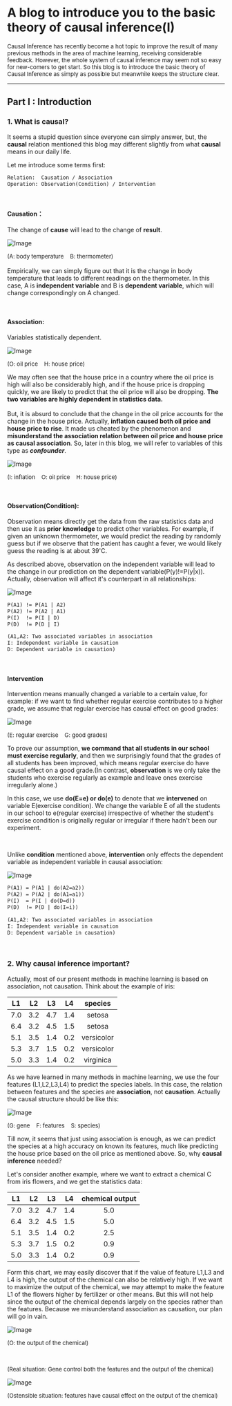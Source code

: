 # A blog to introduce you to the basic theory of causal inference(I)



<font size=2>Causal Inference has recently become a hot 
topic to improve the result of many previous methods 
in the area of machine learning, receiving considerable 
feedback. However, the whole system of causal inference 
may seem not so easy for new-comers to get start. So this 
blog is to introduce the basic theory of Causal Inference 
as simply as possible but meanwhile keeps the structure clear.</font>



---
## Part I : Introduction
### 1. What is causal?
It seems a stupid question since everyone can simply 
answer, but, the **causal** relation mentioned this blog 
may different slightly from what **causal** means in our 
daily life. 

Let me introduce some terms first:
```html
Relation:  Causation / Association
Operation: Observation(Condition) / Intervention
```
<br>

#### Causation：
The change of **cause** will lead to the change of **result**.

![Image](pictures/1.png)
<!-- <img src="pictures/1.png"> -->


<font size=2>(A: body temperature &nbsp; &nbsp;B: thermometer)</font>
<br><br>
Empirically, we can simply figure out that it is the change
in body temperature that leads to different readings on the 
thermometer. In this case, A is **independent variable** and 
B is **dependent variable**, which will change correspondingly
on A changed.

<br>

#### Association:
Variables statistically dependent.<br>

![Image](pictures/2.png)

<font size="2">(O: oil price &nbsp;&nbsp; H: house price)</font>

We may often see that the house price in a country where 
the oil price is high will also be considerably high, and 
if the house price is dropping quickly, we are likely to
predict that the oil price will also be dropping. **The 
two variables are highly dependent in statistics data.** 
<br><br>
But, it is absurd to conclude that the change in the oil price 
accounts for the change in the house price. Actually, **inflation
caused both oil price and house price to rise**. It made us
cheated by the phenomenon and **misunderstand the association 
relation between oil price and house price as causal 
association**. So, later in this blog, we will refer to variables 
of this type as ***confounder***.

![Image](pictures/3.png)

<font size=2>(I: inflation &nbsp;&nbsp;  O: oil price &nbsp;&nbsp;  H: house price)</font>

<br>

#### Observation(Condition):
Observation means directly get the data from the raw statistics 
data and then use it as **prior knowledge** to predict other
variables. For example, if given an unknown thermometer, we
would predict the reading by randomly guess but if we observe
that the patient has caught a fever, we would likely guess 
the reading is at about 39'C.<br>

As described above, observation on the independent variable 
will lead to the change in our prediction on the dependent
variable(P(y)!=P(y|x)). Actually, observation will affect
it's counterpart in all relationships:<br>

![Image](pictures/4.png)

```html
P(A1) != P(A1 | A2)
P(A2) != P(A2 | A1)
P(I)  != P(I | D)
P(D)  != P(D | I)

(A1,A2: Two associated variables in association 
I: Independent variable in causation
D: Dependent variable in causation)
```
<br>

#### Intervention 
Intervention means manually changed a variable to a certain
value, for example: if we want to find whether regular exercise
contributes to a higher grade, we assume that regular exercise
has causal effect on good grades:

![Image](pictures/5.png)


<font size=2>(E: regular exercise &nbsp;&nbsp; G: good grades)</font>

To prove our assumption, **we command that all students in 
our school must exercise regularly**, and then we surprisingly 
found that the grades of all students has been improved,
which means regular exercise do have causal effect on 
a good grade.(In contrast, **observation** is we only take the students who exercise regularly as example and leave ones exercise irregularly alone.)

In this case, we use **do(E=e) or do(e)** to denote that we
**intervened** on variable E(exercise condition). We change
the variable E of all the students in our school to e(regular exercise)
irrespective of whether the student's exercise condition
is originally regular or irregular if there hadn't been our
experiment.


<br>

Unlike **condition** mentioned above, **intervention** only 
effects the dependent variable as independent variable in 
causal association:

![Image](pictures/6.png)

```html
P(A1) = P(A1 | do(A2=a2))
P(A2) = P(A2 | do(A1=a1))
P(I)  = P(I | do(D=d))
P(D)  != P(D | do(I=i))

(A1,A2: Two associated variables in association 
I: Independent variable in causation
D: Dependent variable in causation)
```
<br>

### 2. Why causal inference important?

Actually, most of our present methods in machine learning is
based on association, not causation. Think about the example
of iris:

| L1 | L2 | L3 | L4 | species |
|:---:|:---:|:---:|:---:|:---:|
| 7.0 | 3.2 | 4.7 | 1.4 | setosa |
| 6.4 |	3.2 | 4.5 |	1.5 | setosa |
| 5.1 | 3.5 | 1.4 |	0.2 | versicolor |
| 5.3 | 3.7 | 1.5 |	0.2 | versicolor |
| 5.0 | 3.3 | 1.4 | 0.2 | virginica |

As we have learned in many methods in machine learning,
we use the four features (L1,L2,L3,L4) to predict the species
labels. In this case, the relation between features and 
the species are **association**, not **causation**. Actually
the causal structure should be like this:

![Image](pictures/7.png)

<font size=2>(G: gene &nbsp;&nbsp; F: features &nbsp;&nbsp; S: species)</font>

Till now, it seems that just using association is enough, as
we can predict the species at a high accuracy on known its
features, much like predicting the house price based on the
oil price as mentioned above. So, why **causal inference**
needed?

Let's consider another example, where we want to extract
a chemical C from iris flowers, and we get the statistics
data:

| L1 | L2 | L3 | L4 | chemical output |
|:---:|:---:|:---:|:---:|:---:|
| 7.0 | 3.2 | 4.7 | 1.4 | 5.0 |
| 6.4 |	3.2 | 4.5 |	1.5 | 5.0 |
| 5.1 | 3.5 | 1.4 |	0.2 | 2.5 |
| 5.3 | 3.7 | 1.5 |	0.2 | 0.9 |
| 5.0 | 3.3 | 1.4 | 0.2 | 0.9 |

Form this chart, we may easily discover that if the value of
feature L1,L3 and L4 is high, the output of the chemical 
can also be relatively high. If we want to maximize the 
output of the chemical, we may attempt to make the feature
L1 of the flowers higher by fertilizer or other means. But
this will not help since the output of the chemical 
depends largely on the species rather than the features.
Because we misunderstand association as causation, our plan
will go in vain.

![Image](pictures/8.png)

<font size="2">(O: the output of the chemical)</font>

<br>

<font size="2">(Real situation: Gene control both the features and the output of the chemical)</font>

![Image](pictures/9.png)

<font size=2>(Ostensible situation: features have causal effect on the output of the chemical)</font>

